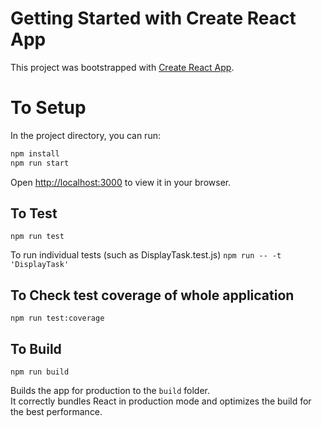 # Getting Started with Create React App

This project was bootstrapped with [Create React App](https://github.com/facebook/create-react-app).

# To Setup

In the project directory, you can run:

```bash
npm install
npm run start
```

Open [http://localhost:3000](http://localhost:3000) to view it in your browser.

## To Test

`npm run test`

To run individual tests (such as DisplayTask.test.js)
`npm run -- -t 'DisplayTask'`

## To Check test coverage of whole application

`npm run test:coverage`

## To Build

`npm run build`

Builds the app for production to the `build` folder.\
It correctly bundles React in production mode and optimizes the build for the best performance.
